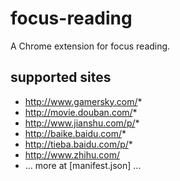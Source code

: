# focus-reading

A Chrome extension for focus reading.

## supported sites

- http://www.gamersky.com/*
- http://movie.douban.com/*
- http://www.jianshu.com/p/*
- http://baike.baidu.com/*
- http://tieba.baidu.com/p/*
- http://www.zhihu.com/
- ... more at [manifest.json] ...